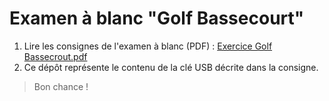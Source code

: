 # Examen à blanc "Golf Bassecourt"

1. Lire les consignes de l'examen à blanc (PDF) :
   [Exercice Golf Bassecrout.pdf](Exercice%20Golf%20Bassecourt.pdf)
2. Ce dépôt représente le contenu de la clé USB décrite dans la consigne.
   
> Bon chance !
